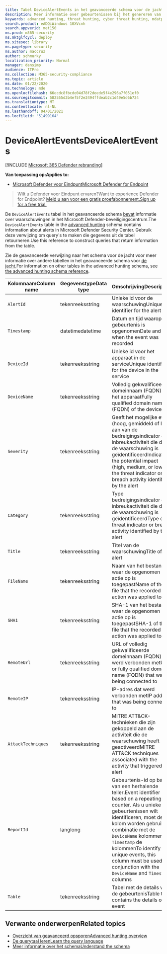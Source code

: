 ```yaml
---
title: Tabel DeviceAlertEvents in het geavanceerde schema voor de jacht
description: Meer informatie over gebeurtenissen bij het genereren van waarschuwingen in de tabel DeviceAlertEvents van het geavanceerde schema voor de jacht
keywords: advanced hunting, threat hunting, cyber threat hunting, mdatp, microsoft defender atp, wdatp search, query, telemetry, schema reference, kusto, table, column, data type, description, DeviceAlertEvents, alert, ernst, categorie
search.product: eADQiWindows 10XVcnh
search.appverid: met150
ms.prod: m365-security
ms.mktglfcycl: deploy
ms.sitesec: library
ms.pagetype: security
ms.author: maccruz
author: schmurky
localization_priority: Normal
manager: dansimp
audience: ITPro
ms.collection: M365-security-compliance
ms.topic: article
ms.date: 01/22/2020
ms.technology: mde
ms.openlocfilehash: 66ecdc8fbcde04d78f2deede5f4e296a7f051ef0
ms.sourcegitcommit: 582555d2b4ef5f2e2494ffdeab2c1d49e5d6b724
ms.translationtype: MT
ms.contentlocale: nl-NL
ms.lasthandoff: 04/01/2021
ms.locfileid: "51499164"
---
```

# <a name="devicealertevents"></a><span data-ttu-id="4dc9d-104">DeviceAlertEvents</span><span class="sxs-lookup"><span data-stu-id="4dc9d-104">DeviceAlertEvents</span></span>

[!INCLUDE [Microsoft 365 Defender rebranding](../../includes/microsoft-defender.md)]

<span data-ttu-id="4dc9d-105">**Van toepassing op:**</span><span class="sxs-lookup"><span data-stu-id="4dc9d-105">**Applies to:**</span></span>
- [<span data-ttu-id="4dc9d-106">Microsoft Defender voor Eindpunt</span><span class="sxs-lookup"><span data-stu-id="4dc9d-106">Microsoft Defender for Endpoint</span></span>](https://go.microsoft.com/fwlink/p/?linkid=2154037)



><span data-ttu-id="4dc9d-107">Wilt u Defender voor Eindpunt ervaren?</span><span class="sxs-lookup"><span data-stu-id="4dc9d-107">Want to experience Defender for Endpoint?</span></span> [<span data-ttu-id="4dc9d-108">Meld u aan voor een gratis proefabonnement.</span><span class="sxs-lookup"><span data-stu-id="4dc9d-108">Sign up for a free trial.</span></span>](https://www.microsoft.com/microsoft-365/windows/microsoft-defender-atp?ocid=docs-wdatp-advancedhuntingref-abovefoldlink)

<span data-ttu-id="4dc9d-109">De `DeviceAlertEvents` tabel in het geavanceerde schema [bevat](advanced-hunting-overview.md) informatie over waarschuwingen in het Microsoft Defender-beveiligingscentrum.</span><span class="sxs-lookup"><span data-stu-id="4dc9d-109">The `DeviceAlertEvents` table in the [advanced hunting](advanced-hunting-overview.md) schema contains information about alerts in Microsoft Defender Security Center.</span></span> <span data-ttu-id="4dc9d-110">Gebruik deze verwijzing om query's te maken die gegevens uit de tabel retourneren.</span><span class="sxs-lookup"><span data-stu-id="4dc9d-110">Use this reference to construct queries that return information from the table.</span></span>

<span data-ttu-id="4dc9d-111">Zie de geavanceerde verwijzing naar het schema voor de jacht voor meer informatie over andere tabellen in het geavanceerde schema voor [de jacht.](advanced-hunting-schema-reference.md)</span><span class="sxs-lookup"><span data-stu-id="4dc9d-111">For information on other tables in the advanced hunting schema, see [the advanced hunting schema reference](advanced-hunting-schema-reference.md).</span></span>

| <span data-ttu-id="4dc9d-112">Kolomnaam</span><span class="sxs-lookup"><span data-stu-id="4dc9d-112">Column name</span></span> | <span data-ttu-id="4dc9d-113">Gegevenstype</span><span class="sxs-lookup"><span data-stu-id="4dc9d-113">Data type</span></span> | <span data-ttu-id="4dc9d-114">Omschrijving</span><span class="sxs-lookup"><span data-stu-id="4dc9d-114">Description</span></span> |
|-------------|-----------|-------------|
| `AlertId` | <span data-ttu-id="4dc9d-115">tekenreeks</span><span class="sxs-lookup"><span data-stu-id="4dc9d-115">string</span></span> | <span data-ttu-id="4dc9d-116">Unieke id voor de waarschuwing</span><span class="sxs-lookup"><span data-stu-id="4dc9d-116">Unique identifier for the alert</span></span> |
| `Timestamp` | <span data-ttu-id="4dc9d-117">datetime</span><span class="sxs-lookup"><span data-stu-id="4dc9d-117">datetime</span></span> | <span data-ttu-id="4dc9d-118">Datum en tijd waarop de gebeurtenis is opgenomen</span><span class="sxs-lookup"><span data-stu-id="4dc9d-118">Date and time when the event was recorded</span></span> |
| `DeviceId` | <span data-ttu-id="4dc9d-119">tekenreeks</span><span class="sxs-lookup"><span data-stu-id="4dc9d-119">string</span></span> | <span data-ttu-id="4dc9d-120">Unieke id voor het apparaat in de service</span><span class="sxs-lookup"><span data-stu-id="4dc9d-120">Unique identifier for the device in the service</span></span> |
| `DeviceName` | <span data-ttu-id="4dc9d-121">tekenreeks</span><span class="sxs-lookup"><span data-stu-id="4dc9d-121">string</span></span> | <span data-ttu-id="4dc9d-122">Volledig gekwalificeerde domeinnaam (FQDN) van het apparaat</span><span class="sxs-lookup"><span data-stu-id="4dc9d-122">Fully qualified domain name (FQDN) of the device</span></span> |
| `Severity` | <span data-ttu-id="4dc9d-123">tekenreeks</span><span class="sxs-lookup"><span data-stu-id="4dc9d-123">string</span></span> | <span data-ttu-id="4dc9d-124">Geeft het mogelijke effect (hoog, gemiddeld of laag) aan van de bedreigingsindicator of inbreukactiviteit die door de waarschuwing is geïdentificeerd</span><span class="sxs-lookup"><span data-stu-id="4dc9d-124">Indicates the potential impact (high, medium, or low) of the threat indicator or breach activity identified by the alert</span></span> |
| `Category` | <span data-ttu-id="4dc9d-125">tekenreeks</span><span class="sxs-lookup"><span data-stu-id="4dc9d-125">string</span></span> | <span data-ttu-id="4dc9d-126">Type bedreigingsindicator of inbreukactiviteit die door de waarschuwing is geïdentificeerd</span><span class="sxs-lookup"><span data-stu-id="4dc9d-126">Type of threat indicator or breach activity identified by the alert</span></span> |
| `Title` | <span data-ttu-id="4dc9d-127">tekenreeks</span><span class="sxs-lookup"><span data-stu-id="4dc9d-127">string</span></span> | <span data-ttu-id="4dc9d-128">Titel van de waarschuwing</span><span class="sxs-lookup"><span data-stu-id="4dc9d-128">Title of the alert</span></span> |
| `FileName` | <span data-ttu-id="4dc9d-129">tekenreeks</span><span class="sxs-lookup"><span data-stu-id="4dc9d-129">string</span></span> | <span data-ttu-id="4dc9d-130">Naam van het bestand waar de opgenomen actie op is toegepast</span><span class="sxs-lookup"><span data-stu-id="4dc9d-130">Name of the file that the recorded action was applied to</span></span> |
| `SHA1` | <span data-ttu-id="4dc9d-131">tekenreeks</span><span class="sxs-lookup"><span data-stu-id="4dc9d-131">string</span></span> | <span data-ttu-id="4dc9d-132">SHA-1 van het bestand waar de opgenomen actie op is toegepast</span><span class="sxs-lookup"><span data-stu-id="4dc9d-132">SHA-1 of the file that the recorded action was applied to</span></span> |
| `RemoteUrl` | <span data-ttu-id="4dc9d-133">tekenreeks</span><span class="sxs-lookup"><span data-stu-id="4dc9d-133">string</span></span> | <span data-ttu-id="4dc9d-134">URL of volledig gekwalificeerde domeinnaam (FQDN) die werd verbonden met</span><span class="sxs-lookup"><span data-stu-id="4dc9d-134">URL or fully qualified domain name (FQDN) that was being connected to</span></span> |
| `RemoteIP` | <span data-ttu-id="4dc9d-135">tekenreeks</span><span class="sxs-lookup"><span data-stu-id="4dc9d-135">string</span></span> | <span data-ttu-id="4dc9d-136">IP-adres dat werd verbonden met</span><span class="sxs-lookup"><span data-stu-id="4dc9d-136">IP address that was being connected to</span></span> |
| `AttackTechniques` | <span data-ttu-id="4dc9d-137">tekenreeks</span><span class="sxs-lookup"><span data-stu-id="4dc9d-137">string</span></span> | <span data-ttu-id="4dc9d-138">MITRE ATT&CK-technieken die zijn gekoppeld aan de activiteit die de waarschuwing heeft geactiveerd</span><span class="sxs-lookup"><span data-stu-id="4dc9d-138">MITRE ATT&CK techniques associated with the activity that triggered the alert</span></span> |
| `ReportId` | <span data-ttu-id="4dc9d-139">lang</span><span class="sxs-lookup"><span data-stu-id="4dc9d-139">long</span></span> | <span data-ttu-id="4dc9d-140">Gebeurtenis-id op basis van een herhalende teller.</span><span class="sxs-lookup"><span data-stu-id="4dc9d-140">Event identifier based on a repeating counter.</span></span> <span data-ttu-id="4dc9d-141">Als u unieke gebeurtenissen wilt identificeren, moet deze kolom worden gebruikt in combinatie met de `DeviceName` kolommen en `Timestamp` de kolommen</span><span class="sxs-lookup"><span data-stu-id="4dc9d-141">To identify unique events, this column must be used in conjunction with the `DeviceName` and `Timestamp` columns</span></span> |
| `Table` | <span data-ttu-id="4dc9d-142">tekenreeks</span><span class="sxs-lookup"><span data-stu-id="4dc9d-142">string</span></span> | <span data-ttu-id="4dc9d-143">Tabel met de details van de gebeurtenis</span><span class="sxs-lookup"><span data-stu-id="4dc9d-143">Table that contains the details of the event</span></span> |

## <a name="related-topics"></a><span data-ttu-id="4dc9d-144">Verwante onderwerpen</span><span class="sxs-lookup"><span data-stu-id="4dc9d-144">Related topics</span></span>
- [<span data-ttu-id="4dc9d-145">Overzicht van geavanceerd opsporen</span><span class="sxs-lookup"><span data-stu-id="4dc9d-145">Advanced hunting overview</span></span>](advanced-hunting-overview.md)
- [<span data-ttu-id="4dc9d-146">De querytaal leren</span><span class="sxs-lookup"><span data-stu-id="4dc9d-146">Learn the query language</span></span>](advanced-hunting-query-language.md)
- [<span data-ttu-id="4dc9d-147">Meer informatie over het schema</span><span class="sxs-lookup"><span data-stu-id="4dc9d-147">Understand the schema</span></span>](advanced-hunting-schema-reference.md)
